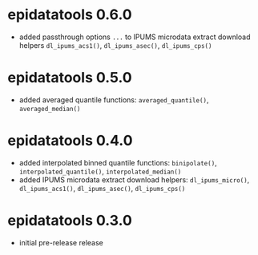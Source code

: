 # epidatatools 0.6.0
* added passthrough options `...` to IPUMS microdata extract download helpers `dl_ipums_acs1()`, `dl_ipums_asec()`, `dl_ipums_cps()`

# epidatatools 0.5.0
* added averaged quantile functions: `averaged_quantile()`, `averaged_median()`

# epidatatools 0.4.0
* added interpolated binned quantile functions: `binipolate()`, `interpolated_quantile()`, `interpolated_median()`
* added IPUMS microdata extract download helpers: `dl_ipums_micro()`, `dl_ipums_acs1()`, `dl_ipums_asec()`, `dl_ipums_cps()`

# epidatatools 0.3.0
* initial pre-release release
